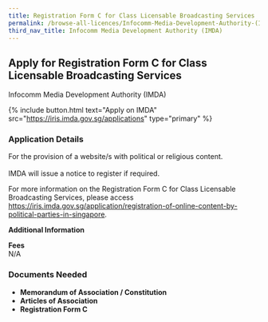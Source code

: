 ```yaml
---
title: Registration Form C for Class Licensable Broadcasting Services
permalink: /browse-all-licences/Infocomm-Media-Development-Authority-(IMDA)/Registration-Form-C-for-Class-Licensable-Broadcasting-Services
third_nav_title: Infocomm Media Development Authority (IMDA)
---
```


## Apply for Registration Form C for Class Licensable Broadcasting Services

Infocomm Media Development Authority (IMDA)

{% include button.html text="Apply on IMDA" src="https://iris.imda.gov.sg/applications" type="primary" %}

<H3>Application Details</H3>

<p>For the provision of a website/s with political or religious content.
<br><br>IMDA will issue a notice to register if required.
</p>
<p>
For more information on the Registration Form C for Class Licensable Broadcasting Services, please access <a href="https://iris.imda.gov.sg/application/registration-of-online-content-by-political-parties-in-singapore" target="_blank" rel="noopener">https://iris.imda.gov.sg/application/registration-of-online-content-by-political-parties-in-singapore</a>.
</p>

<strong>Additional Information</strong>

<p>
    <strong>Fees</strong>
    <br>N/A
</p>

<H3>Documents Needed</H3>

<ul>
    <li><strong>Memorandum of Association / Constitution</strong></li>
    <li><strong>Articles of Association</strong></li>
    <li><strong>Registration Form C</strong></li>
</ul>
